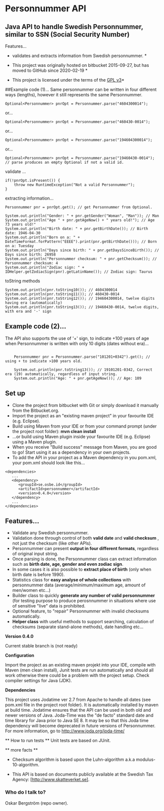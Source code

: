 # Personnummer API

## Java API to handle Swedish Personnummer, similar to SSN (Social Security Number)

Features...

* validates and extracts information from Swedish personnummer. *

* This project was originally hosted on bitbucket 2015-09-27, but has moved to GitHub since 2020-02-19 *

* This project is licensed under the terms of the [GPL v3](https://www.gnu.org/licenses/gpl-3.0.txt )*



##Example code (1)...
Same personnummer can be written in four different ways (lengths), however it still represents the same Personnummer. 

```
Optional<Personnummer> pnrOpt = Personnummer.parse("4604300014");
```
or...
```
Optional<Personnummer> pnrOpt = Personnummer.parse("460430-0014");
```
or...
```
Optional<Personnummer> pnrOpt = Personnummer.parse("194604300014");
```
or...
```
Optional<Personnummer> pnrOpt = Personnummer.parse("19460430-0014"); // parse produces an empty Optional if not a valid id.
```

validate ...
```
if(!pnrOpt.isPresent()) {
	throw new RuntimeException("Not a valid Personnummer");
}
```

extracting information...

```
Personnummer pnr = pnrOpt.get(); // get Personnummer from Optional.
```

```
System.out.println("Gender: " + pnr.getGender("Woman", "Man")); // Man
System.out.println("Age " + pnr.getAgeNow() + " years old!"); // Age 73 years old!"
System.out.println("Birth date: " + pnr.getBirthDate()); // Birth date: 1946-04-30
System.out.println("Born on a: " + DateTimeFormat.forPattern("EEEE").print(pnr.getBirthDate())); // Born on a: Tuesday
System.out.println("Days since birth: " + pnr.getDaysSinceBirth()); // Days since birth: 26958
System.out.println("Personnummer checksum: " + pnr.getChecksum()); // Personnummer checksum: 4
System.out.println("Zodiac sign: " + IDHelper.getZodiacSign(pnr).getLatinName()); // Zodiac sign: Taurus

```

toString methods
```
System.out.println(pnr.toString10()); // 4604300014
System.out.println(pnr.toString11()); // 460430-0014
System.out.println(pnr.toString12()); // 194604300014, twelve digits having era (automatically) 
System.out.println(pnr.toString13()); // 19460430-0014, twelve digits, with era and '-' sign
```

## Example code (2)...
The API also supports the use of '+' sign, to indicate +100 years of age when Personnummer is written with only 10 digits (dates without era)...


```

	Personnummer pnr = Personnummer.parse("101201+0342").get(); // using + to indicate >100 years old.
		
	System.out.println(pnr.toString13()); // 19101201-0342, Correct era (19) automatically, regardless of input string. 
	System.out.println("Age: " + pnr.getAgeNow()); // Age: 109

```


## Set up
* Clone the project from bitbucket with Git or simply download it manually from the Bitbucket.org.
* Import the project as an "existing maven project" in your favourite IDE (e.g. Eclipse).
* Build using Maven from your IDE or from your command prompt (under the project root folder): **mvn clean install**
* ...or build using Maven plugin inside your favourite IDE (e.g. Eclipse) using a Maven plugin.
* When you receive "Build success" message from Maven, you are good to go! Start using it as a dependency in your own projects.
* To add the API in your project as a Maven dependency in you pom.xml, your pom.xml should look like this...

```
<dependencies>
   ...
   <dependency>
      <groupId>se.osbe.id</groupId>
      <artifactId>personnummer</artifactId>
      <version>0.4.0</version>
   </dependency>
   ...
</dependencies>

```

## Features... 
* Validate any Swedish personnummer.
* Validation done through control of both **valid date** and **valid checksum** , not just the checksum (like other APIs).
* Personnummer can present **output in four different formats**, regardless of original input string.
* Once parsing is done, the Personnummer class can extract information such as **birth date, age, gender and even zodiac sign**.
* In some cases it is also possible to **extract place of birth** (only when birth date is before 1990). 
* Statistics class for **easy analyse of whole collections** with personnummer data (average/minimum/maximum age, amount of men/women etc...) 
* Builder class to quickly **generate any number of valid personnummer** (for testing purpose to produce perosnnummer in situations where use of sensitive "live" data is prohibited.
* Optional feature, to "repair" Personnummer with invalid checksums automatically.
* **Helper class** with useful methods to support searching, calculation of checksums (separate stand-alone methods), date handling etc...

**Version 0.4.0**

Current stable branch is (not ready)

**Configuration**

Import the project as an existing maven projekt into your IDE, compile with Maven (men clean install), Junit tests are run automatically and should all work otherwise there could be a problem with the project setup. Check compiler settings for Java (JDK).

**Dependencies**

This project uses Jodatime ver 2.7 from Apache to handle all dates (see pom.xml file in the project root folder). It is automatically installed by maven at build time. Jodatime ensures that the API can be used in both old and newer versions of Java. Joda-Time was the "de facto" standard date and time library for Java prior to Java SE 8. It may be so that this Joda time dependency will become deprecated in future versions of Personnummer. For more information, go to http://www.joda.org/joda-time/

** How to run tests **
Unit tests are based on JUnit.

** more facts **

* Checksum algorithm is based upon the Luhn-algorithm a.k.a modulus-10-algorithm.

* This API is based on documents publicly available at the Swedish Tax Agency: [http://www.skatteverket.se].


### Who do I talk to? ###

Oskar Bergström (repo owner).
